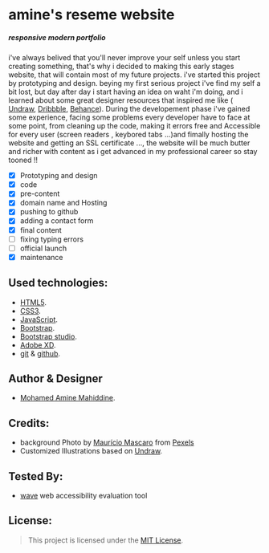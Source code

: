 # amine's reseme website
##### *responsive modern portfolio*

i've always belived that you'll never improve your self unless you start creating something, that's why i decided to 
making this early stages website, that will contain most of my future projects. i've started this project by prototyping and design. beying my first serious project i've find my self a bit lost, but day after day i start having an idea on waht i'm doing, and i learned about some great designer resources that inspired me like ( [Undraw](https://undraw.co/illustrations), [Dribbble](https://dribbble.com/), [Behance](https://www.behance.net/)). During the developement phase i've gained some experience, facing some problems every developer have to face at some point, from cleaning up the code, making it errors free and Accessible for every user (screen readers , keybored tabs ...)and fimally hosting the website and getting an SSL certificate ..., the website will be much butter and richer with content as i get advanced in my professional career so stay tooned !!

- [x] Prototyping and design
- [x] code
- [x] pre-content
- [x] domain name and Hosting
- [x] pushing to github
- [x] adding a contact form
- [x] final content
- [ ] fixing typing errors
- [ ] official launch 
- [x] maintenance

## Used technologies:
- [HTML5](https://developer.mozilla.org/en-US/docs/Web/html).
- [CSS3](https://developer.mozilla.org/en-US/docs/Web/CSS).
- [JavaScript](https://www.javascript.com/).
- [Bootstrap](https://getbootstrap.com/).
- [Bootstrap studio](https://bootstrapstudio.io/).
- [Adobe XD](https://www.adobe.com/products/xd.html).
- [git](https://git-scm.com/) & [github](https://github.com/).

## Author & Designer
- [Mohamed Amine Mahiddine](https://www.aminemahiddine.me).

## Credits:
- background Photo by [Maurício Mascaro](https://www.pexels.com/@maumascaro?utm_content=attributionCopyText&amp;utm_medium=referral&amp;utm_source=pexels)  from [Pexels](https://www.pexels.com/photo/blur-bokeh-dark-defocused-376533/?utm_content=attributionCopyText&amp;utm_medium=referral&amp;utm_source=pexels)
- Customized Illustrations based on [Undraw](https://undraw.co/illustrations).

## Tested By:
- [wave](https://wave.webaim.org/extension/) web accessibility evaluation tool

## License:
>This project is licensed under the [MIT License](https://github.com/AmineMahiddine/aminemahiddine.github.io/blob/master/LICENSE).


